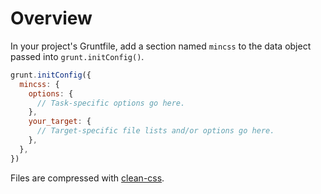 # Overview

In your project's Gruntfile, add a section named `mincss` to the data object passed into `grunt.initConfig()`.

```js
grunt.initConfig({
  mincss: {
    options: {
      // Task-specific options go here.
    },
    your_target: {
      // Target-specific file lists and/or options go here.
    },
  },
})
```

Files are compressed with [clean-css](https://github.com/GoalSmashers/clean-css).